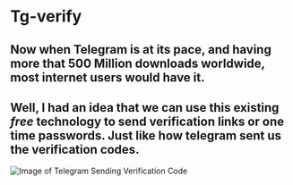 # Tg-verify

## Now when Telegram is at its pace, and having more that 500 Million downloads worldwide, most internet users would have it.

## Well, I had an idea that we can use this existing *free* technology to send verification links or one time passwords. Just like how telegram sent us the verification codes.

![Image of Telegram Sending Verification Code](https://i.imgur.com/VwNLDTV.png)

